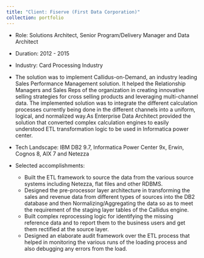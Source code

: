 ```yaml
---
title: "Client: Fiserve (First Data Corporation)"
collection: portfolio
---
```


- Role: Solutions Architect, Senior Program/Delivery Manager and Data Architect
- Duration: 2012 - 2015
- Industry: Card Processing Industry
- The solution was to implement Callidus-on-Demand, an industry leading Sales Performance Management solution. It helped the Relationship Managers and Sales Reps of the organization in creating innovative selling strategies for cross selling products and leveraging multi-channel data. The implemented solution was to integrate the different calculation processes currently being done in the different channels into a uniform, logical, and normalized way.As Enterprise Data Architect provided the solution that converted complex calculation engines to easily understood ETL transformation logic to be used in Informatica power center.

- Tech Landscape: IBM DB2 9.7, Informatica Power Center 9x, Erwin, Cognos 8, AIX 7 and Netezza
- Selected accomplishments:
  - Built the ETL framework to source the data from the various source systems including Netezza, flat files and other RDBMS.
  - Designed the pre-processor layer architecture in transforming the sales and revenue data from different types of sources into the DB2 database and then Normalizing/Aggregating the data so as to meet the requirement of the staging layer tables of the Callidus engine.
  - Built complex reprocessing logic for identifying the missing reference data and to report them to the business users and get them rectified at the source layer.
  - Designed an elaborate audit framework over the ETL process that helped in monitoring the various runs of the loading process and also debugging any errors from the load.
